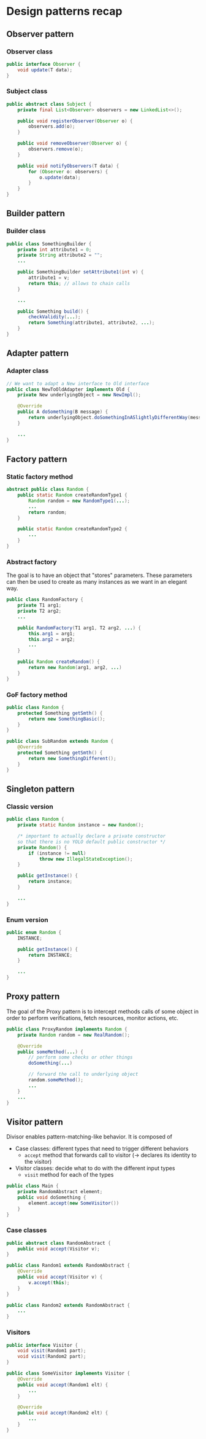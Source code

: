 # Design patterns recap
## Observer pattern
### Observer class
```java
public interface Observer {
    void update(T data);
}
```
### Subject class
```java
public abstract class Subject {
    private final List<Observer> observers = new LinkedList<>();

    public void registerObserver(Observer o) {
        observers.add(o);
    }

    public void removeObserver(Observer o) {
        observers.remove(o);
    }

    public void notifyObservers(T data) {
        for (Observer o: observers) {
            o.update(data);
        }
    }
}
```

## Builder pattern
### Builder class
```java
public class SomethingBuilder {
    private int attribute1 = 0;
    private String attribute2 = "";
    ...

    public SomethingBuilder setAttribute1(int v) {
        attribute1 = v;
        return this; // allows to chain calls
    }

    ...

    public Something build() {
        checkValidity(...);
        return Something(attribute1, attribute2, ...);
    }
} 
```

## Adapter pattern
### Adapter class
```java
// We want to adapt a New interface to Old interface
public class NewToOldAdapter implements Old {
    private New underlyingObject = new NewImpl();

    @Override
    public A doSomething(B message) {
        return underlyingObject.doSomethingInASlightlyDifferentWay(message, 123);
    }

    ...
}
```

## Factory pattern
### Static factory method
```java
abstract public class Random {
    public static Random createRandomType1 {
        Random random = new RandomType1(...);
        ...
        return random;
    }

    public static Random createRandomType2 {
        ...
    }
}
```

### Abstract factory
The goal is to have an object that "stores" parameters. These parameters
can then be used to create as many instances as we want in an elegant way.

```java
public class RandomFactory {
    private T1 arg1;
    private T2 arg2;
    ...

    public RandomFactory(T1 arg1, T2 arg2, ...) {
        this.arg1 = arg1;
        this.arg2 = arg2;
        ...
    }

    public Random createRandom() {
        return new Random(arg1, arg2, ...)
    }
}
```

### GoF factory method
```java
public class Random {
    protected Something getSmth() {
        return new SomethingBasic();
    }
}

public class SubRandom extends Random {
    @Override
    protected Something getSmth() {
        return new SomethingDifferent();
    }
}
```

## Singleton pattern
### Classic version
```java
public class Random {
    private static Random instance = new Random();

    /* important to actually declare a private constructor
    so that there is no YOLO default public constructor */
    private Random() {
        if (instance != null)
            throw new IllegalStateException();
    }

    public getInstance() {
        return instance;
    }

    ...
}
```

### Enum version
```java
public enum Random {
    INSTANCE;

    public getInstance() {
        return INSTANCE;
    }

    ...
}
```

## Proxy pattern
The goal of the Proxy pattern is to intercept
methods calls of some object in order to perform verifications,
fetch resources, monitor actions, etc.

```java
public class ProxyRandom implements Random {
    private Random random = new RealRandom();

    @Override
    public someMethod(...) {
        // perform some checks or other things
        doSomething(...)

        // forward the call to underlying object
        random.someMethod();
        ...
    }
    ...
}
```

## Visitor pattern
Divisor enables pattern-matching-like behavior. It is composed of
* Case classes: different types that need to trigger different behaviors
  * `accept` method that forwards call to visitor (-> declares its identity to the visitor)
* Visitor classes: decide what to do with the different input types
  * `visit` method for each of the types

```java
public class Main {
    private RandomAbstract element;
    public void doSomething {
        element.accept(new SomeVisitor())
    }
}
```

### Case classes
```java
public abstract class RandomAbstract {
    public void accept(Visitor v);
}

public class Random1 extends RandomAbstract {
    @Override
    public void accept(Visitor v) {
        v.accept(this);
    }
}

public class Random2 extends RandomAbstract {
    ...
}
```

### Visitors
```java
public interface Visitor {
    void visit(Random1 part);
    void visit(Random2 part);
}

public class SomeVisitor implements Visitor {
    @Override
    public void accept(Random1 elt) {
        ...
    }

    @Override
    public void accept(Random2 elt) {
        ...
    }
}
```